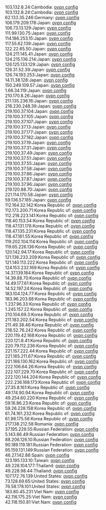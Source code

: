 103.132.8.24:Cambodia: [ovpn config](vpn/103_132_8_24.ovpn)  
103.132.8.24:Cambodia: [ovpn config](vpn/103_132_8_24.ovpn)  
62.133.35.246:Germany: [ovpn config](vpn/62_133_35_246.ovpn)  
106.179.209.178:Japan: [ovpn config](vpn/106_179_209_178.ovpn)  
106.73.13.129:Japan: [ovpn config](vpn/106_73_13_129.ovpn)  
111.99.130.75:Japan: [ovpn config](vpn/111_99_130_75.ovpn)  
114.186.253.15:Japan: [ovpn config](vpn/114_186_253_15.ovpn)  
117.55.62.139:Japan: [ovpn config](vpn/117_55_62_139.ovpn)  
122.22.65.50:Japan: [ovpn config](vpn/122_22_65_50.ovpn)  
124.211.145.41:Japan: [ovpn config](vpn/124_211_145_41.ovpn)  
124.215.136.214:Japan: [ovpn config](vpn/124_215_136_214.ovpn)  
126.125.133.129:Japan: [ovpn config](vpn/126_125_133_129.ovpn)  
126.31.52.39:Japan: [ovpn config](vpn/126_31_52_39.ovpn)  
126.74.193.253:Japan: [ovpn config](vpn/126_74_193_253.ovpn)  
14.11.38.128:Japan: [ovpn config](vpn/14_11_38_128.ovpn)  
150.249.109.57:Japan: [ovpn config](vpn/150_249_109_57.ovpn)  
1.66.34.119:Japan: [ovpn config](vpn/1_66_34_119.ovpn)  
210.170.8.26:Japan: [ovpn config](vpn/210_170_8_26.ovpn)  
211.135.236.16:Japan: [ovpn config](vpn/211_135_236_16.ovpn)  
218.230.248.39:Japan: [ovpn config](vpn/218_230_248_39.ovpn)  
219.100.37.104:Japan: [ovpn config](vpn/219_100_37_104.ovpn)  
219.100.37.105:Japan: [ovpn config](vpn/219_100_37_105.ovpn)  
219.100.37.107:Japan: [ovpn config](vpn/219_100_37_107.ovpn)  
219.100.37.13:Japan: [ovpn config](vpn/219_100_37_13.ovpn)  
219.100.37.177:Japan: [ovpn config](vpn/219_100_37_177.ovpn)  
219.100.37.182:Japan: [ovpn config](vpn/219_100_37_182.ovpn)  
219.100.37.19:Japan: [ovpn config](vpn/219_100_37_19.ovpn)  
219.100.37.31:Japan: [ovpn config](vpn/219_100_37_31.ovpn)  
219.100.37.49:Japan: [ovpn config](vpn/219_100_37_49.ovpn)  
219.100.37.51:Japan: [ovpn config](vpn/219_100_37_51.ovpn)  
219.100.37.55:Japan: [ovpn config](vpn/219_100_37_55.ovpn)  
219.100.37.58:Japan: [ovpn config](vpn/219_100_37_58.ovpn)  
219.100.37.86:Japan: [ovpn config](vpn/219_100_37_86.ovpn)  
219.100.37.87:Japan: [ovpn config](vpn/219_100_37_87.ovpn)  
219.100.37.96:Japan: [ovpn config](vpn/219_100_37_96.ovpn)  
219.120.88.70:Japan: [ovpn config](vpn/219_120_88_70.ovpn)  
221.114.170.58:Japan: [ovpn config](vpn/221_114_170_58.ovpn)  
59.136.57.185:Japan: [ovpn config](vpn/59_136_57_185.ovpn)  
112.164.32.142:Korea Republic of: [ovpn config](vpn/112_164_32_142.ovpn)  
112.173.200.71:Korea Republic of: [ovpn config](vpn/112_173_200_71.ovpn)  
112.218.223.141:Korea Republic of: [ovpn config](vpn/112_218_223_141.ovpn)  
118.40.153.54:Korea Republic of: [ovpn config](vpn/118_40_153_54.ovpn)  
118.47.131.178:Korea Republic of: [ovpn config](vpn/118_47_131_178.ovpn)  
118.47.135.231:Korea Republic of: [ovpn config](vpn/118_47_135_231.ovpn)  
118.47.161.55:Korea Republic of: [ovpn config](vpn/118_47_161_55.ovpn)  
119.202.104.114:Korea Republic of: [ovpn config](vpn/119_202_104_114.ovpn)  
119.65.226.136:Korea Republic of: [ovpn config](vpn/119_65_226_136.ovpn)  
120.142.94.17:Korea Republic of: [ovpn config](vpn/120_142_94_17.ovpn)  
121.136.233.209:Korea Republic of: [ovpn config](vpn/121_136_233_209.ovpn)  
121.140.113.222:Korea Republic of: [ovpn config](vpn/121_140_113_222.ovpn)  
124.153.232.169:Korea Republic of: [ovpn config](vpn/124_153_232_169.ovpn)  
14.37.139.184:Korea Republic of: [ovpn config](vpn/14_37_139_184.ovpn)  
14.39.88.70:Korea Republic of: [ovpn config](vpn/14_39_88_70.ovpn)  
14.49.177.61:Korea Republic of: [ovpn config](vpn/14_49_177_61.ovpn)  
14.52.197.24:Korea Republic of: [ovpn config](vpn/14_52_197_24.ovpn)  
183.104.124.77:Korea Republic of: [ovpn config](vpn/183_104_124_77.ovpn)  
183.96.203.68:Korea Republic of: [ovpn config](vpn/183_96_203_68.ovpn)  
1.237.96.33:Korea Republic of: [ovpn config](vpn/1_237_96_33.ovpn)  
1.245.157.22:Korea Republic of: [ovpn config](vpn/1_245_157_22.ovpn)  
210.104.69.3:Korea Republic of: [ovpn config](vpn/210_104_69_3.ovpn)  
211.183.202.54:Korea Republic of: [ovpn config](vpn/211_183_202_54.ovpn)  
211.49.38.46:Korea Republic of: [ovpn config](vpn/211_49_38_46.ovpn)  
218.52.76.242:Korea Republic of: [ovpn config](vpn/218_52_76_242.ovpn)  
220.119.42.168:Korea Republic of: [ovpn config](vpn/220_119_42_168.ovpn)  
220.121.8.41:Korea Republic of: [ovpn config](vpn/220_121_8_41.ovpn)  
220.79.112.236:Korea Republic of: [ovpn config](vpn/220_79_112_236.ovpn)  
221.157.222.44:Korea Republic of: [ovpn config](vpn/221_157_222_44.ovpn)  
221.165.211.67:Korea Republic of: [ovpn config](vpn/221_165_211_67.ovpn)  
221.166.130.162:Korea Republic of: [ovpn config](vpn/221_166_130_162.ovpn)  
222.106.64.26:Korea Republic of: [ovpn config](vpn/222_106_64_26.ovpn)  
222.107.229.70:Korea Republic of: [ovpn config](vpn/222_107_229_70.ovpn)  
222.120.144.204:Korea Republic of: [ovpn config](vpn/222_120_144_204.ovpn)  
222.236.168.173:Korea Republic of: [ovpn config](vpn/222_236_168_173.ovpn)  
27.35.8.161:Korea Republic of: [ovpn config](vpn/27_35_8_161.ovpn)  
49.174.90.94:Korea Republic of: [ovpn config](vpn/49_174_90_94.ovpn)  
49.254.60.220:Korea Republic of: [ovpn config](vpn/49_254_60_220.ovpn)  
59.16.86.23:Korea Republic of: [ovpn config](vpn/59_16_86_23.ovpn)  
59.26.228.158:Korea Republic of: [ovpn config](vpn/59_26_228_158.ovpn)  
61.74.161.232:Korea Republic of: [ovpn config](vpn/61_74_161_232.ovpn)  
61.98.175.56:Korea Republic of: [ovpn config](vpn/61_98_175_56.ovpn)  
217.138.212.58:Romania: [ovpn config](vpn/217_138_212_58.ovpn)  
37.195.229.55:Russian Federation: [ovpn config](vpn/37_195_229_55.ovpn)  
5.143.86.49:Russian Federation: [ovpn config](vpn/5_143_86_49.ovpn)  
88.206.126.10:Russian Federation: [ovpn config](vpn/88_206_126_10.ovpn)  
90.189.119.181:Russian Federation: [ovpn config](vpn/90_189_119_181.ovpn)  
95.159.131.149:Russian Federation: [ovpn config](vpn/95_159_131_149.ovpn)  
46.27.142.86:Spain: [ovpn config](vpn/46_27_142_86.ovpn)  
123.195.133.10:Taiwan: [ovpn config](vpn/123_195_133_10.ovpn)  
49.228.104.177:Thailand: [ovpn config](vpn/49_228_104_177.ovpn)  
49.228.98.44:Thailand: [ovpn config](vpn/49_228_98_44.ovpn)  
107.172.76.139:United States: [ovpn config](vpn/107_172_76_139.ovpn)  
73.128.69.65:United States: [ovpn config](vpn/73_128_69_65.ovpn)  
76.58.178.101:United States: [ovpn config](vpn/76_58_178_101.ovpn)  
183.80.45.231:Viet Nam: [ovpn config](vpn/183_80_45_231.ovpn)  
42.116.175.25:Viet Nam: [ovpn config](vpn/42_116_175_25.ovpn)  
42.118.150.81:Viet Nam: [ovpn config](vpn/42_118_150_81.ovpn)  
